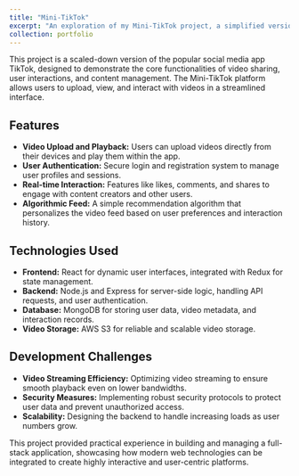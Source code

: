 ```yaml
---
title: "Mini-TikTok"
excerpt: "An exploration of my Mini-TikTok project, a simplified version of the popular video-sharing platform.<br/><img src='/images/tiktok.jpg'> width='500' height='150'"
collection: portfolio
---
```




This project is a scaled-down version of the popular social media app TikTok, designed to demonstrate the core functionalities of video sharing, user interactions, and content management. The Mini-TikTok platform allows users to upload, view, and interact with videos in a streamlined interface.

## Features

- **Video Upload and Playback:** Users can upload videos directly from their devices and play them within the app.
- **User Authentication:** Secure login and registration system to manage user profiles and sessions.
- **Real-time Interaction:** Features like likes, comments, and shares to engage with content creators and other users.
- **Algorithmic Feed:** A simple recommendation algorithm that personalizes the video feed based on user preferences and interaction history.

## Technologies Used

- **Frontend:** React for dynamic user interfaces, integrated with Redux for state management.
- **Backend:** Node.js and Express for server-side logic, handling API requests, and user authentication.
- **Database:** MongoDB for storing user data, video metadata, and interaction records.
- **Video Storage:** AWS S3 for reliable and scalable video storage.

## Development Challenges

- **Video Streaming Efficiency:** Optimizing video streaming to ensure smooth playback even on lower bandwidths.
- **Security Measures:** Implementing robust security protocols to protect user data and prevent unauthorized access.
- **Scalability:** Designing the backend to handle increasing loads as user numbers grow.

This project provided practical experience in building and managing a full-stack application, showcasing how modern web technologies can be integrated to create highly interactive and user-centric platforms.
